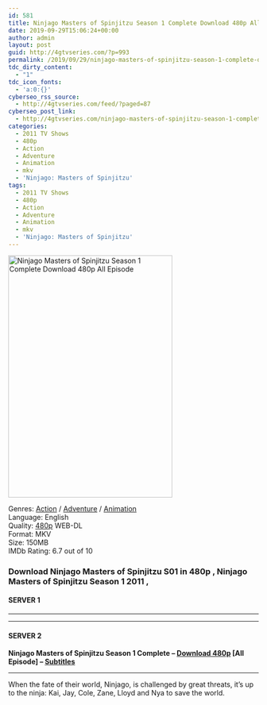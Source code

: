 ```yaml
---
id: 581
title: Ninjago Masters of Spinjitzu Season 1 Complete Download 480p All Episode
date: 2019-09-29T15:06:24+00:00
author: admin
layout: post
guid: http://4gtvseries.com/?p=993
permalink: /2019/09/29/ninjago-masters-of-spinjitzu-season-1-complete-download-480p-all-episode/
tdc_dirty_content:
  - "1"
tdc_icon_fonts:
  - 'a:0:{}'
cyberseo_rss_source:
  - http://4gtvseries.com/feed/?paged=87
cyberseo_post_link:
  - http://4gtvseries.com/ninjago-masters-of-spinjitzu-season-1-complete-download-480p-all-episode/
categories:
  - 2011 TV Shows
  - 480p
  - Action
  - Adventure
  - Animation
  - mkv
  - 'Ninjago: Masters of Spinjitzu'
tags:
  - 2011 TV Shows
  - 480p
  - Action
  - Adventure
  - Animation
  - mkv
  - 'Ninjago: Masters of Spinjitzu'
---
```

<img loading="lazy" class="aligncenter" src="https://4.bp.blogspot.com/-_PzMu_L79B4/XZDFgAfFXAI/AAAAAAAAAGM/_Tn-ReK8ZJcJ76wAw8dbrVqZET5dqKUvgCK4BGAYYCw/s1600/Ninjago%2BMasters%2Bof%2BSpinjitzu%2BSeason%2B1.jpg" alt="Ninjago Masters of Spinjitzu Season 1 Complete Download 480p All Episode" width="330" height="488" />

Genres:&nbsp;<a href="http://4gtvseries.com/tag/action/" data-wpel-link="internal">Action</a> / <a href="http://4gtvseries.com/tag/adventure/" data-wpel-link="internal">Adventure</a> / <a href="http://4gtvseries.com/tag/animation/" data-wpel-link="internal">Animation</a>  
Language: English  
Quality:&nbsp;<a href="http://4gtvseries.com/tag/480p/" data-wpel-link="internal">480p</a> WEB-DL  
Format: MKV  
Size: 150MB  
IMDb Rating: 6.7 out of 10

### **Download Ninjago Masters of Spinjitzu S01 in 480p , Ninjago Masters of Spinjitzu Season 1 2011 ,&nbsp;**

#### <span><strong>SERVER 1</strong></span>

* * *

* * *

#### <span><strong>SERVER 2</strong></span>

**Ninjago Masters of Spinjitzu Season 1 Complete – <a href="http://dl480p.xyz/778/" data-wpel-link="external" target="_blank" rel="nofollow external noopener noreferrer" class="wpel-icon-left"><i class="wpel-icon fa fa-download" aria-hidden="true"></i>Download 480p</a> [All Episode] – <a href="https://subscene.com/subtitles/ninjago-masters-of-spinjitzu" data-wpel-link="external" target="_blank" rel="nofollow external noopener noreferrer" class="wpel-icon-left"><i class="wpel-icon fa fa-download" aria-hidden="true"></i>Subtitles</a>**

* * *

When the fate of their world, Ninjago, is challenged by great threats, it’s up to the ninja: Kai, Jay, Cole, Zane, Lloyd and Nya to save the world.

<div align="center">
</div>